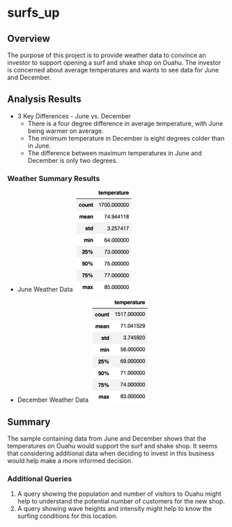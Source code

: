 # surfs_up

## Overview
The purpose of this project is to provide weather data to convince an investor to support opening a surf and shake shop on Ouahu. The investor is concerned about average temperatures and wants to see data for June and December.

## Analysis Results
- 3 Key Differences - June vs. December
    - There is a four degree difference in average temperature, with June being warmer on average. 
    - The minimum temperature in December is eight degrees colder than in June.
    - The difference between maximum temperatures in June and December is only two degrees.

### Weather Summary Results
- June Weather Data
![June Weather Data](https://github.com/jkannis/surfs_up/blob/main/Resources/June_describe.png)

- December Weather Data
![December Weather Data](https://github.com/jkannis/surfs_up/blob/main/Resources/Dec_describe.png)

## Summary
The sample containing data from June and December shows that the temperatures on Ouahu would support the surf and shake shop. It seems that considering additional data when deciding to invest in this business would help make a more informed decision. 

### Additional Queries
1. A query showing the population and number of visitors to Ouahu might help to understand the potential number of customers for the new shop.
2. A query showing wave heights and intensity might help to know the surfing conditions for this location.